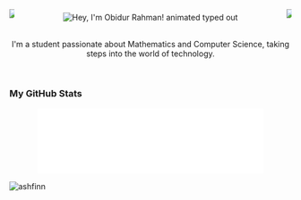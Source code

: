 <!-- Obidur Rahman (Ashfin) -->

<div align="center">
  <img src="./assets/animated-flame-01.gif" width="1.75%" align="left"/>
  <img src="https://readme-typing-svg.demolab.com?font=Fira+Code&size=32&duration=2800&pause=2000&color=A9FEF7&center=true&vCenter=true&width=940&lines=Hey%2C+I'm+Obidur+Rahman!" alt="Hey, I'm Obidur Rahman! animated typed out" width="90%" align="middle"/>
  <img src="./assets/animated-flame-01.gif" width="1.75%" align="right"/>
</div>
<br>
<p align="center">I'm a student passionate about Mathematics and Computer Science, taking steps into the world of technology.</p>
<br>

### My GitHub Stats
<div style="display: flex; justify-content: center; flex-wrap: nowrap;">
<img src = "https://raw.githubusercontent.com/Ashfinn/github-stats-transparent/output/generated/overview.svg" style="max-width: 40%; height: auto;">
<img src = "https://raw.githubusercontent.com/Ashfinn/github-stats-transparent/output/generated/languages.svg" style="max-width: 40%; height: auto;">
</div>
<p align="left"> <img src="https://komarev.com/ghpvc/?username=ashfinnt&label=Profile%20views&color=0e75b6&style=for-the-badge" alt="ashfinn" /> </p>

<!--
[![Ashfin's GitHub | Stats](https://stats.quine.sh/Ashfin/github?theme=dark)](https://quine.sh?utm_source=widgets&utm_campaign=Ashfin)
![Ashfin's Top Languages](https://github-readme-stats.vercel.app/api/top-langs/?username=ashfinn&theme=algolia&show_icons=true&hide_border=true&layout=pie)  

### Skills

<p align="left">
  <a href="https://www.python.org/" target="_blank" rel="noreferrer"><img src="https://raw.githubusercontent.com/danielcranney/readme-generator/main/public/icons/skills/python-colored.svg" width="36" height="36" alt="Python" /></a>
  <a href="https://docs.microsoft.com/en-us/cpp/?view=msvc-170" target="_blank" rel="noreferrer"><img src="https://raw.githubusercontent.com/danielcranney/readme-generator/main/public/icons/skills/cplusplus-colored.svg" width="36" height="36" alt="C++" /></a>
  <a href="https://developer.mozilla.org/en-US/docs/Web/JavaScript" target="_blank" rel="noreferrer"><img src="https://raw.githubusercontent.com/danielcranney/readme-generator/main/public/icons/skills/javascript-colored.svg" width="36" height="36" alt="JavaScript" /></a>
  <a href="https://git-scm.com/" target="_blank" rel="noreferrer"><img src="https://raw.githubusercontent.com/danielcranney/readme-generator/main/public/icons/skills/git-colored.svg" width="36" height="36" alt="Git" /></a>
  <a href="https://developer.mozilla.org/en-US/docs/Glossary/HTML5" target="_blank" rel="noreferrer"><img src="https://raw.githubusercontent.com/danielcranney/readme-generator/main/public/icons/skills/html5-colored.svg" width="36" height="36" alt="HTML5" /></a>
  <a href="https://www.w3.org/TR/CSS/#css" target="_blank" rel="noreferrer"><img src="https://raw.githubusercontent.com/danielcranney/readme-generator/main/public/icons/skills/css3-colored.svg" width="36" height="36" alt="CSS3" /></a>
  <a href="https://getbootstrap.com/" target="_blank" rel="noreferrer"><img src="https://raw.githubusercontent.com/danielcranney/readme-generator/main/public/icons/skills/bootstrap-colored.svg" width="36" height="36" alt="Bootstrap" /></a>
  <img alt="MATLAB" width="40px" src="https://cdn.jsdelivr.net/gh/devicons/devicon/icons/matlab/matlab-original.svg" />
  <img alt="Mathematica" width="40px" src="https://www.wolfram.com/common/framework/img/spikey.en.png" />
  
</p>
--> 
